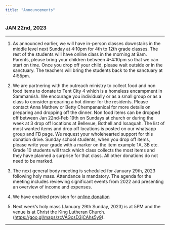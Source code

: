 ```yaml
---
title: "Announcements"
---
```


### JAN 22nd, 2023
---

1. As announced earlier, we will have in-person classes downstairs in the middle level next Sunday at 4:10pm for 4th to 12th grade classes. The rest of the students will have online class in the morning at 9am. Parents, please bring your children between 4-4:10pm so that we can start on time. Once you drop off your child, please wait outside or in the sanctuary. The teachers will bring the students back to the sanctuary at 4:55pm.

2. We are partnering with the outreach ministry to collect food and non food items to donate to Tent City 4 which is a homeless encampment in Sammamish. We encourage you individually or as a small group or as a class to consider preparing a hot dinner for the residents. Please contact Anna Mathew or Betty Chempananical for more details on preparing and dropping off the dinner. Non food items can be dropped off between Jan 22nd-Feb 19th on Sundays at church or during the week at 3 drop off locations at Bellevue, Bothell and Issaquah. The list of most wanted items and drop off locations is posted on our whatsapp group and FB page. We request your wholehearted support for this donation drive.
Sunday school students, when you drop off items, please write your grade with a marker on the item example 1A, 3B etc. Grade 10 students will track which class collects the most  items and they have planned a surprise for that class. All other donations do not need to be marked.

3. The next general body meeting is scheduled for January 29th, 2023 following holy mass. Attendance is mandatory. The agenda for the meeting includes reviewing significant events from 2022 and presenting an overview of income and expenses.

4. We have enabled provision for <a href="https://holyfamilyseattle.org/donation/" target="_blank">online donation</a>

5. Next week’s holy mass (January 29th Sunday, 2023) is at 5PM and the venue is at Christ the King Lutheran Church. (https://goo.gl/maps/zcVAGcsD3jCAhs5y9).

---
